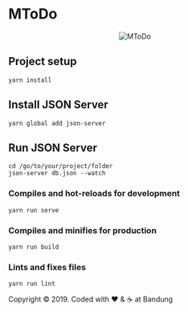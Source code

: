 # MToDo

<p align="center">
  <img src="https://i.imgur.com/T1087Nf.png" alt="MToDo" />
</p>

## Project setup

```
yarn install
```

## Install JSON Server

```
yarn global add json-server
```

## Run JSON Server

```
cd /go/to/your/project/folder
json-server db.json --watch
```

### Compiles and hot-reloads for development

```
yarn run serve
```

### Compiles and minifies for production

```
yarn run build
```

### Lints and fixes files

```
yarn run lint
```

Copyright &copy; 2019. Coded with :heart: & :coffee: at Bandung
